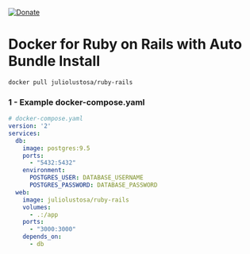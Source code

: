 [![Donate](https://img.shields.io/badge/Donate-PayPal-green.svg)](https://www.paypal.com/cgi-bin/webscr?cmd=_donations&business=E3G6KRHXDUF98&lc=US&item_name=Help%20Developer%20Julio%20Lustosa&currency_code=USD&bn=PP%2dDonationsBF%3abtn_donateCC_LG%2egif%3aNonHosted)

# Docker for Ruby on Rails with Auto Bundle Install
```shell
docker pull juliolustosa/ruby-rails
```

### 1 - Example docker-compose.yaml
```yml
# docker-compose.yaml
version: '2'
services:
  db:
    image: postgres:9.5
    ports:
      - "5432:5432"
    environment:
      POSTGRES_USER: DATABASE_USERNAME
      POSTGRES_PASSWORD: DATABASE_PASSWORD
  web:
    image: juliolustosa/ruby-rails
    volumes:
      - .:/app
    ports:
      - "3000:3000"
    depends_on:
      - db
```
